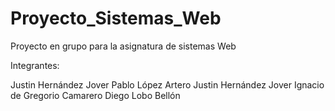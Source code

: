 # Proyecto_Sistemas_Web
Proyecto en grupo para la asignatura de sistemas Web

Integrantes:

Justin Hernández Jover
Pablo López Artero
Justin Hernández Jover
Ignacio de Gregorio Camarero
Diego Lobo Bellón
